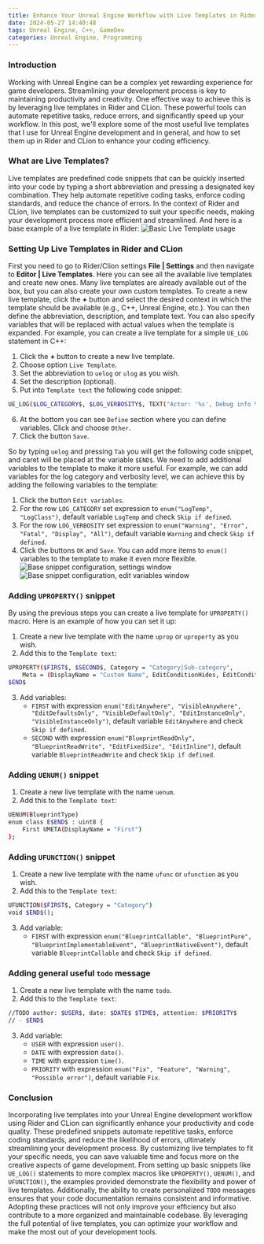 ```yaml
---
title: Enhance Your Unreal Engine Workflow with Live Templates in Rider and CLion
date: 2024-05-27 14:40:48
tags: Unreal Engine, C++, GameDev
categories: Unreal Engine, Programming
---
```

### Introduction

Working with Unreal Engine can be a complex yet rewarding experience for game developers. Streamlining your development process is key to maintaining productivity and creativity. 
One effective way to achieve this is by leveraging live templates in Rider and CLion. These powerful tools can automate repetitive tasks, reduce errors, and significantly speed up your workflow. 
In this post, we'll explore some of the most useful live templates that I use for Unreal Engine development and in general, and how to set them up in Rider and CLion to enhance your coding efficiency.

### What are Live Templates?

Live templates are predefined code snippets that can be quickly inserted into your code by typing a short abbreviation and pressing a designated key combination. They help automate repetitive coding tasks, enforce coding standards, and reduce the chance of errors. In the context of Rider and CLion, live templates can be customized to suit your specific needs, making your development process more efficient and streamlined.
And here is a base example of a live template in Rider:
![Basic Live Template usage](assets/live-templates-ue-rider-clion/live-templates-ue-rider-clion-1.gif)

### Setting Up Live Templates in Rider and CLion

First you need to go to Rider/Clion settings **File | Settings** and then navigate to **Editor | Live Templates**. Here you can see all the available live templates and create new ones.
Many live templates are already available out of the box, but you can also create your own custom templates. To create a new live template, click the **+** button and select the desired context in which the template should be available (e.g., C++, Unreal Engine, etc.). You can then define the abbreviation, description, and template text. You can also specify variables that will be replaced with actual values when the template is expanded.
For example, you can create a live template for a simple `UE_LOG` statement in C++:
1. Click the **+** button to create a new live template.
2. Choose option `Live Template`.
3. Set the abbreviation to `uelog` or `ulog` as you wish.
4. Set the description (optional).
5. Put into `Template text` the following code snippet:
```sh
UE_LOG($LOG_CATEGORY$, $LOG_VERBOSITY$, TEXT("Actor: '%s', Debug info %s"), *GetName(), $END$);
```
6. At the bottom you can see `Define` section where you can define variables. Click and choose `Other`.
7. Click the button `Save`.

So by typing `uelog` and pressing `Tab` you will get the following code snippet, and caret will be placed at the variable `$END$`. 
We need to add additional variables to the template to make it more useful. For example, we can add variables for the log category and verbosity level, we can achieve this by adding the following variables to the template:
1. Click the button `Edit variables`.
2. For the row `LOG_CATEGORY` set expression to `enum("LogTemp", "LogClass")`, default variable `LogTemp` and check `Skip if defined`.
3. For the row `LOG_VERBOSITY` set expression to `enum("Warning", "Error", "Fatal", "Display", "All")`, default variable `Warning` and check `Skip if defined`.
4. Click the buttons `OK` and `Save`.
You can add more items to `enum()` variables to the template to make it even more flexible.
![Base snippet configuration, settings window](assets/live-templates-ue-rider-clion/live-templates-ue-rider-clion-2.png)
![Base snippet configuration, edit variables window](assets/live-templates-ue-rider-clion/live-templates-ue-rider-clion-3.png)

### Adding `UPROPERTY()` snippet

By using the previous steps you can create a live template for `UPROPERTY()` macro. Here is an example of how you can set it up:
1. Create a new live template with the name `uprop` or `uproperty` as you wish.
2. Add this to the `Template text`:
```sh
UPROPERTY($FIRST$, $SECOND$, Category = "Category|Sub-category", 
	Meta = (DisplayName = "Custom Name", EditConditionHides, EditCondition = "bCustomBoolVar"))
$END$
```
3. Add variables:
   - `FIRST` with expression `enum("EditAnywhere", "VisibleAnywhere", "EditDefaultsOnly", "VisibleDefaultOnly", "EditInstanceOnly", "VisibleInstanceOnly")`, default variable `EditAnywhere` and check `Skip if defined`.
   - `SECOND` with expression `enum("BlueprintReadOnly", "BlueprintReadWrite", "EditFixedSize", "EditInline")`, default variable `BlueprintReadWrite` and check `Skip if defined`.


### Adding `UENUM()` snippet

1. Create a new live template with the name `uenum`.
2. Add this to the `Template text`:
```sh
UENUM(BlueprintType)
enum class E$END$ : uint8 {
    First UMETA(DisplayName = "First")
};
```

### Adding `UFUNCTION()` snippet

1. Create a new live template with the name `ufunc` or `ufunction` as you wish.
2. Add this to the `Template text`:
```sh
UFUNCTION($FIRST$, Category = "Category")
void $END$();
```
3. Add variable:
    - `FIRST` with expression `enum("BlueprintCallable", "BlueprintPure", "BlueprintImplementableEvent", "BlueprintNativeEvent")`, default variable `BlueprintCallable` and check `Skip if defined`.

### Adding general useful `todo` message

1. Create a new live template with the name `todo`.
2. Add this to the `Template text`:
```sh
//TODO author: $USER$, date: $DATE$ $TIME$, attention: $PRIORITY$ 
// - $END$
```
3. Add variable:
    - `USER` with expression `user()`.
    - `DATE` with expression `date()`.
    - `TIME` with expression `time()`.
    - `PRIORITY` with expression `enum("Fix", "Feature", "Warning", "Possible error")`, default variable `Fix`.

### Conclusion

Incorporating live templates into your Unreal Engine development workflow using Rider and CLion can significantly enhance your productivity and code quality. These predefined snippets automate repetitive tasks, enforce coding standards, and reduce the likelihood of errors, ultimately streamlining your development process. By customizing live templates to fit your specific needs, you can save valuable time and focus more on the creative aspects of game development.
From setting up basic snippets like `UE_LOG()` statements to more complex macros like `UPROPERTY()`, `UENUM()`, and `UFUNCTION()`, the examples provided demonstrate the flexibility and power of live templates. Additionally, the ability to create personalized `TODO` messages ensures that your code documentation remains consistent and informative.
Adopting these practices will not only improve your efficiency but also contribute to a more organized and maintainable codebase. By leveraging the full potential of live templates, you can optimize your workflow and make the most out of your development tools.